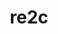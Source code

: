 ---
title: "re2c"
layout: cache
categories: [package, develop-2025-07-13]
meta: {"compilers": ["apple-clang@17.0.0", "gcc@10.5.0", "gcc@11.1.0", "gcc@11.4.0", "gcc@12.3.0", "gcc@13.2.0", "gcc@13.3.0", "gcc@7.5.0", "intel-oneapi-compilers@2025.1.0"], "num_specs": 37, "num_specs_by_stack": {"bootstrap-aarch64-darwin": 6, "bootstrap-x86_64-linux-gnu": 8, "data-vis-sdk": 1, "developer-tools-aarch64-linux-gnu": 1, "developer-tools-darwin": 1, "developer-tools-x86_64_v3-linux-gnu": 1, "e4s": 4, "e4s-neoverse-v2": 4, "e4s-oneapi": 3, "e4s-rocm-external": 2, "hep": 1, "ml-darwin-aarch64-mps": 3, "ml-linux-aarch64-cpu": 4, "ml-linux-aarch64-cuda": 4, "ml-linux-x86_64-cpu": 4, "ml-linux-x86_64-cuda": 4, "ml-linux-x86_64-rocm": 3, "radiuss": 3, "root": 37, "tutorial": 3}, "oss": ["centos7", "rhel8", "sequoia", "ubuntu18.04", "ubuntu20.04", "ubuntu22.04", "ubuntu24.04"], "platforms": ["darwin", "linux"], "stacks": ["bootstrap-aarch64-darwin", "bootstrap-x86_64-linux-gnu", "data-vis-sdk", "developer-tools-aarch64-linux-gnu", "developer-tools-darwin", "developer-tools-x86_64_v3-linux-gnu", "e4s", "e4s-neoverse-v2", "e4s-oneapi", "e4s-rocm-external", "hep", "ml-darwin-aarch64-mps", "ml-linux-aarch64-cpu", "ml-linux-aarch64-cuda", "ml-linux-x86_64-cpu", "ml-linux-x86_64-cuda", "ml-linux-x86_64-rocm", "radiuss", "root", "tutorial"], "targets": ["aarch64", "neoverse_v2", "x86_64_v3"], "versions": ["3.0", "3.1"]}
spec_details: [{"compiler": "apple-clang@17.0.0", "hash": "3lvwvh7io45pars7ai4zunyrw3czsdr2", "os": "sequoia", "platform": "darwin", "size": "-", "stacks": ["bootstrap-aarch64-darwin", "developer-tools-darwin", "ml-darwin-aarch64-mps", "root"], "target": "aarch64", "variants": ["build_system=autotools"], "versions": ["3.1"]}, {"compiler": "gcc@11.4.0", "hash": "4b2i55cfrgjebljz7parohzochqmyvfq", "os": "ubuntu22.04", "platform": "linux", "size": "-", "stacks": ["e4s-neoverse-v2", "root"], "target": "neoverse_v2", "variants": ["build_system=autotools"], "versions": ["3.1"]}, {"compiler": "gcc@13.3.0", "hash": "4iitujiwlfonpt2h7s33glnyx4c4obdk", "os": "rhel8", "platform": "linux", "size": "-", "stacks": ["developer-tools-aarch64-linux-gnu", "root"], "target": "aarch64", "variants": ["build_system=autotools"], "versions": ["3.1"]}, {"compiler": "gcc@11.4.0", "hash": "4ttv4ehnv7afajno434srrdmektsgg2v", "os": "ubuntu22.04", "platform": "linux", "size": "-", "stacks": ["e4s-neoverse-v2", "root"], "target": "neoverse_v2", "variants": ["build_system=autotools"], "versions": ["3.1"]}, {"compiler": "apple-clang@17.0.0", "hash": "5ezsl7yvrk35a4mkergr3fhxfalgqhq2", "os": "sequoia", "platform": "darwin", "size": "-", "stacks": ["bootstrap-aarch64-darwin", "root"], "target": "aarch64", "variants": ["build_system=autotools"], "versions": ["3.1"]}, {"compiler": "gcc@10.5.0", "hash": "6pj7k22j3vmaike43ic7jay7uzsmjnp4", "os": "centos7", "platform": "linux", "size": "-", "stacks": ["developer-tools-x86_64_v3-linux-gnu", "root"], "target": "x86_64_v3", "variants": ["build_system=autotools"], "versions": ["3.1"]}, {"compiler": "gcc@13.2.0", "hash": "7k7kxnefamvcxmtonquhap5tigfyhpus", "os": "ubuntu24.04", "platform": "linux", "size": "-", "stacks": ["bootstrap-x86_64-linux-gnu", "root"], "target": "x86_64_v3", "variants": ["build_system=autotools"], "versions": ["3.1"]}, {"compiler": "apple-clang@17.0.0", "hash": "7s7wtq7rqxvwtva47itcei7sc2c3vyep", "os": "sequoia", "platform": "darwin", "size": "-", "stacks": ["bootstrap-aarch64-darwin", "ml-darwin-aarch64-mps", "root"], "target": "aarch64", "variants": ["build_system=autotools"], "versions": ["3.1"]}, {"compiler": "apple-clang@17.0.0", "hash": "ad6hpq3eqv3h5ztqjnn6g5njd3x3e2b6", "os": "sequoia", "platform": "darwin", "size": "-", "stacks": ["bootstrap-aarch64-darwin", "ml-darwin-aarch64-mps", "root"], "target": "aarch64", "variants": ["build_system=autotools"], "versions": ["3.1"]}, {"compiler": "gcc@7.5.0", "hash": "ajtxqmvnvwvvkn5wfprvm5tibo3gnyc3", "os": "ubuntu18.04", "platform": "linux", "size": "-", "stacks": ["radiuss", "root"], "target": "x86_64_v3", "variants": ["build_system=autotools"], "versions": ["3.1"]}, {"compiler": "gcc@13.2.0", "hash": "bkm7nhi2uxcd3tkgmclmijles5uoq3p6", "os": "ubuntu24.04", "platform": "linux", "size": "-", "stacks": ["ml-linux-aarch64-cpu", "ml-linux-aarch64-cuda", "root"], "target": "aarch64", "variants": ["build_system=autotools"], "versions": ["3.1"]}, {"compiler": "intel-oneapi-compilers@2025.1.0", "hash": "bsmcku22a2mict24rzuinyg2ekveiaei", "os": "ubuntu22.04", "platform": "linux", "size": "-", "stacks": ["e4s-oneapi", "root"], "target": "x86_64_v3", "variants": ["build_system=autotools"], "versions": ["3.1"]}, {"compiler": "gcc@12.3.0", "hash": "cfrqzbnflof2vasdlwltkw3ekvubjsrh", "os": "ubuntu22.04", "platform": "linux", "size": "-", "stacks": ["root", "tutorial"], "target": "x86_64_v3", "variants": ["build_system=autotools"], "versions": ["3.1"]}, {"compiler": "gcc@13.2.0", "hash": "dkjpmhu4p7turc3xm2a2if7woz7nl6w5", "os": "ubuntu24.04", "platform": "linux", "size": "-", "stacks": ["bootstrap-x86_64-linux-gnu", "ml-linux-x86_64-cpu", "ml-linux-x86_64-cuda", "root"], "target": "x86_64_v3", "variants": ["build_system=autotools"], "versions": ["3.1"]}, {"compiler": "gcc@13.2.0", "hash": "e5ffuwhmgvoicufvkdtnw7tbyo4ej6ii", "os": "ubuntu24.04", "platform": "linux", "size": "-", "stacks": ["ml-linux-aarch64-cpu", "ml-linux-aarch64-cuda", "root"], "target": "aarch64", "variants": ["build_system=autotools"], "versions": ["3.1"]}, {"compiler": "gcc@7.5.0", "hash": "ejxri5v23bepyhyewuecbplyeclm23ha", "os": "ubuntu18.04", "platform": "linux", "size": "-", "stacks": ["radiuss", "root"], "target": "x86_64_v3", "variants": ["build_system=autotools"], "versions": ["3.1"]}, {"compiler": "gcc@7.5.0", "hash": "f2vil6bzxzapyrrn56qy4f7olxxs6na7", "os": "ubuntu18.04", "platform": "linux", "size": "-", "stacks": ["radiuss", "root"], "target": "x86_64_v3", "variants": ["build_system=autotools"], "versions": ["3.1"]}, {"compiler": "gcc@11.4.0", "hash": "fdm6aye3gvzv65sxbj5545x4eyxjkzra", "os": "ubuntu22.04", "platform": "linux", "size": "-", "stacks": ["e4s", "root"], "target": "x86_64_v3", "variants": ["build_system=autotools"], "versions": ["3.1"]}, {"compiler": "apple-clang@17.0.0", "hash": "gc6sxfs3chpohgq6evynwf7b7wiwqoy6", "os": "sequoia", "platform": "darwin", "size": "-", "stacks": ["bootstrap-aarch64-darwin", "root"], "target": "aarch64", "variants": ["build_system=autotools"], "versions": ["3.1"]}, {"compiler": "gcc@13.2.0", "hash": "gw7yb5bsrmprj4tsil2hw5y4tiisrg4e", "os": "ubuntu24.04", "platform": "linux", "size": "-", "stacks": ["bootstrap-x86_64-linux-gnu", "root"], "target": "x86_64_v3", "variants": ["build_system=autotools"], "versions": ["3.1"]}, {"compiler": "gcc@11.1.0", "hash": "h26grxligbmqkvx2q3z46atoavzoz7w5", "os": "ubuntu20.04", "platform": "linux", "size": "-", "stacks": ["data-vis-sdk", "root"], "target": "x86_64_v3", "variants": ["build_system=autotools"], "versions": ["3.1"]}, {"compiler": "gcc@11.4.0", "hash": "jpxh3t6oz245bwof3t4kgqxdeqtyrnhb", "os": "ubuntu22.04", "platform": "linux", "size": "-", "stacks": ["e4s", "e4s-rocm-external", "root", "tutorial"], "target": "x86_64_v3", "variants": ["build_system=autotools"], "versions": ["3.1"]}, {"compiler": "gcc@11.4.0", "hash": "kqxrdn4hb4tv7kvgbvg6amkrwb5dt5wi", "os": "ubuntu22.04", "platform": "linux", "size": "-", "stacks": ["hep", "root"], "target": "x86_64_v3", "variants": ["build_system=autotools"], "versions": ["3.1"]}, {"compiler": "intel-oneapi-compilers@2025.1.0", "hash": "kspvzvep2thai2qwrcrtismmzyws2j4c", "os": "ubuntu22.04", "platform": "linux", "size": "-", "stacks": ["e4s-oneapi", "root"], "target": "x86_64_v3", "variants": ["build_system=autotools"], "versions": ["3.1"]}, {"compiler": "gcc@11.4.0", "hash": "lh6ucg3vsr3di6vm4o23jwfhourn5odp", "os": "ubuntu22.04", "platform": "linux", "size": "-", "stacks": ["e4s-neoverse-v2", "root"], "target": "neoverse_v2", "variants": ["build_system=autotools"], "versions": ["3.1"]}, {"compiler": "gcc@13.2.0", "hash": "n4orgzoeinrjm6blmttwk42lyzqfl5jo", "os": "ubuntu24.04", "platform": "linux", "size": "-", "stacks": ["bootstrap-x86_64-linux-gnu", "ml-linux-x86_64-cpu", "ml-linux-x86_64-cuda", "ml-linux-x86_64-rocm", "root"], "target": "x86_64_v3", "variants": ["build_system=autotools"], "versions": ["3.1"]}, {"compiler": "apple-clang@17.0.0", "hash": "ophzwhvnmafdrkupc6j4ifafq4qi2tgx", "os": "sequoia", "platform": "darwin", "size": "-", "stacks": ["bootstrap-aarch64-darwin", "root"], "target": "aarch64", "variants": ["build_system=autotools"], "versions": ["3.1"]}, {"compiler": "intel-oneapi-compilers@2025.1.0", "hash": "oze34ndwffuvuyj6i7dpj6do6kgxpyq5", "os": "ubuntu22.04", "platform": "linux", "size": "-", "stacks": ["e4s-oneapi", "root"], "target": "x86_64_v3", "variants": ["build_system=autotools"], "versions": ["3.1"]}, {"compiler": "gcc@11.4.0", "hash": "qpchkjiws552kjjgtqz4vqajz35ncjhb", "os": "ubuntu22.04", "platform": "linux", "size": "-", "stacks": ["e4s", "e4s-rocm-external", "root", "tutorial"], "target": "x86_64_v3", "variants": ["build_system=autotools"], "versions": ["3.1"]}, {"compiler": "gcc@13.2.0", "hash": "tefz33ped2cxba44ussyfzq2befe2x2s", "os": "ubuntu24.04", "platform": "linux", "size": "-", "stacks": ["bootstrap-x86_64-linux-gnu", "root"], "target": "x86_64_v3", "variants": ["build_system=autotools"], "versions": ["3.0"]}, {"compiler": "gcc@13.2.0", "hash": "tina4fmexa3xby3qttcnvd6zftbcmwcb", "os": "ubuntu24.04", "platform": "linux", "size": "-", "stacks": ["ml-linux-aarch64-cpu", "ml-linux-aarch64-cuda", "root"], "target": "aarch64", "variants": ["build_system=autotools"], "versions": ["3.1"]}, {"compiler": "gcc@13.2.0", "hash": "tkol3dvaqsvpsln75ka7whfm7ija3kih", "os": "ubuntu24.04", "platform": "linux", "size": "-", "stacks": ["bootstrap-x86_64-linux-gnu", "ml-linux-x86_64-cpu", "ml-linux-x86_64-cuda", "ml-linux-x86_64-rocm", "root"], "target": "x86_64_v3", "variants": ["build_system=autotools"], "versions": ["3.1"]}, {"compiler": "gcc@11.4.0", "hash": "ugnbx4eg7tb64ya2wpdtqairsrwmph4w", "os": "ubuntu22.04", "platform": "linux", "size": "-", "stacks": ["e4s-neoverse-v2", "root"], "target": "neoverse_v2", "variants": ["build_system=autotools"], "versions": ["3.1"]}, {"compiler": "gcc@13.2.0", "hash": "whd3eethqmv6vaq75wggudn3c2bhnaqb", "os": "ubuntu24.04", "platform": "linux", "size": "-", "stacks": ["ml-linux-aarch64-cpu", "ml-linux-aarch64-cuda", "root"], "target": "aarch64", "variants": ["build_system=autotools"], "versions": ["3.1"]}, {"compiler": "gcc@13.2.0", "hash": "wx7etqr65ykoq6jc3uw5gxqxzt2mwqxk", "os": "ubuntu24.04", "platform": "linux", "size": "-", "stacks": ["bootstrap-x86_64-linux-gnu", "ml-linux-x86_64-cpu", "ml-linux-x86_64-cuda", "ml-linux-x86_64-rocm", "root"], "target": "x86_64_v3", "variants": ["build_system=autotools"], "versions": ["3.1"]}, {"compiler": "gcc@13.2.0", "hash": "x5qdjtedwk7rmu6euqtphr5g5xbfpxhy", "os": "ubuntu24.04", "platform": "linux", "size": "-", "stacks": ["bootstrap-x86_64-linux-gnu", "root"], "target": "x86_64_v3", "variants": ["build_system=autotools"], "versions": ["3.1"]}, {"compiler": "gcc@11.4.0", "hash": "zf6iw3mn3j2i5qrfojwq2i33cjcxw7yp", "os": "ubuntu22.04", "platform": "linux", "size": "-", "stacks": ["e4s", "root"], "target": "x86_64_v3", "variants": ["build_system=autotools"], "versions": ["3.1"]}]
---